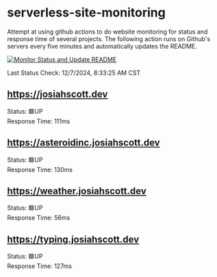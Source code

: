 # serverless-site-monitoring
Attempt at using github actions to do website monitoring for status and response time of several projects. The following action runs on Github's servers every five minutes and automatically updates the README.  

[![Monitor Status and Update README](https://github.com/JosiahSco/serverless-site-monitoring/actions/workflows/monitor.yaml/badge.svg)](https://github.com/JosiahSco/serverless-site-monitoring/actions/workflows/monitor.yaml)

Last Status Check: 12/7/2024, 8:33:25 AM CST

## https://josiahscott.dev
Status: 🟩UP  
Response Time: 111ms

## https://asteroidinc.josiahscott.dev
Status: 🟩UP  
Response Time: 130ms

## https://weather.josiahscott.dev
Status: 🟩UP  
Response Time: 56ms

## https://typing.josiahscott.dev
Status: 🟩UP  
Response Time: 127ms


